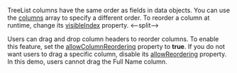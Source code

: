 TreeList columns have the same order as fields in data objects. You can use the [columns](/Documentation/ApiReference/UI_Components/dxTreeList/Configuration/columns/) array to specify a different order. To reorder a column at runtime, change its [visibleIndex](/Documentation/ApiReference/UI_Components/dxTreeList/Configuration/columns/#visibleIndex) property.
<--split-->

Users can drag and drop column headers to reorder columns. To enable this feature, set the [allowColumnReordering](/Documentation/ApiReference/UI_Components/dxTreeList/Configuration/#allowColumnReordering) property to **true**. If you do not want users to drag a specific column, disable its [allowReordering](/Documentation/ApiReference/UI_Components/dxTreeList/Configuration/columns/#allowReordering) property. In this demo, users cannot drag the Full Name column.

